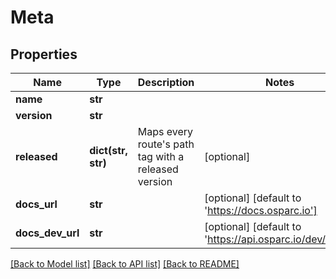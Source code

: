 # Meta

## Properties
Name | Type | Description | Notes
------------ | ------------- | ------------- | -------------
**name** | **str** |  | 
**version** | **str** |  | 
**released** | **dict(str, str)** | Maps every route&#39;s path tag with a released version | [optional] 
**docs_url** | **str** |  | [optional] [default to 'https://docs.osparc.io']
**docs_dev_url** | **str** |  | [optional] [default to 'https://api.osparc.io/dev/docs']

[[Back to Model list]](../README.md#documentation-for-models) [[Back to API list]](../README.md#documentation-for-api-endpoints) [[Back to README]](../README.md)


